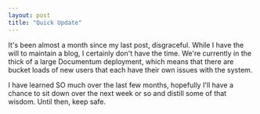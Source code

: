 ```yaml
---
layout: post
title: "Quick Update"
---
```


It's been almost a month since my last post, disgraceful. While I have the will to maintain a blog, I certainly don't have the time. We're currently in the thick of a large Documentum deployment, which means that there are bucket loads of new users that each have their own issues with the system.

I have learned SO much over the last few months, hopefully I'll have a chance to sit down over the next week or so and distill some of that wisdom. Until then, keep safe.
